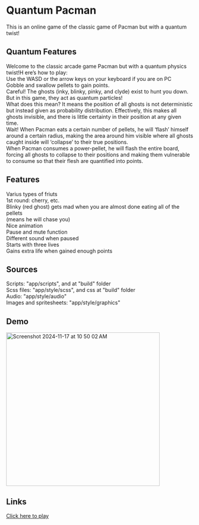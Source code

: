 # Quantum Pacman 

This is an online game of the classic game of Pacman but with a quantum twist!

## Quantum Features
Welcome to the classic arcade game Pacman but with a quantum physics twist!H ere’s how to play:
<br> Use the WASD or the arrow keys on your keyboard if you are on PC
<br> Gobble and swallow pellets to gain points.
<br> Careful! The ghosts (inky, blinky, pinky, and clyde) exist to hunt you down. But in this game, they act as quantum particles!
<br> What does this mean? It means the position of all ghosts is not deterministic but instead given as probability distribution. Effectively, this makes all ghosts invisible, and there is little certainty in their position at any given time.
<br> Wait! When Pacman eats a certain number of pellets, he will ‘flash’ himself around a certain radius, making the area around him visible where all ghosts caught inside will ‘collapse’ to their true positions. 
<br> When Pacman consumes a power-pellet, he will flash the entire board, forcing all ghosts to collapse to their positions and making them vulnerable to consume so that their flesh are quantified into points.


## Features

Varius types of friuts
<br>1st round: cherry, etc.
<br>Blinky (red ghost) gets mad when you are almost done eating all of the pellets
<br>(means he will chase you)
<br>Nice animation
<br>Pause and mute function
<br>Different sound when paused
<br>Starts with three lives
<br>Gains extra life when gained enough points

## Sources

Scripts: "app/scripts", and at "build" folder
<br>Scss files: "app/style/scss", and css at "build" folder
<br>Audio: "app/style/audio"
<br>Images and spritesheets: "app/style/graphics"

## Demo
<img width="413" alt="Screenshot 2024-11-17 at 10 50 02 AM" src="https://github.com/user-attachments/assets/29afd130-59fb-4bba-bb24-c6d2e2885b5d">

## Links

[Click here to play](https://nicerwritter27.github.io/web-pacman/)

#
